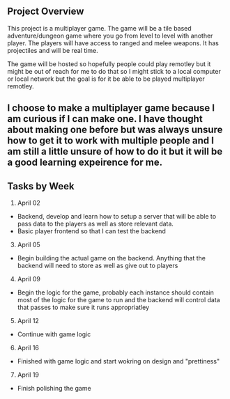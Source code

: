 ## Project Overview
This project is a multiplayer game. The game will be a tile based adventure/dungeon game where you go from level to level with another player. The players will have access to ranged and melee weapons. It has projectiles and will be real time. 

The game will be hosted so hopefully people could play remotley but it might be out of reach for me to do that so I might stick to a local computer or local network but the goal is for it be able to be played multiplayer remotley.

I choose to make a multiplayer game because I am curious if I can make one. I have thought about making one before but was always unsure how to get it to work with multiple people and I am still a little unsure of how to do it but it will be a good learning expeirence for me.
---
## Tasks by Week
1. April 02
  - Backend, develop and learn how to setup a server that will be able to pass data to the players as well as store relevant data.
  - Basic player frontend so that I can test the backend
3. April 05
  - Begin building the actual game on the backend. Anything that the backend will need to store as well as give out to players
4. April 09
  - Begin the logic for the game, probably each instance should contain most of the logic for the game to run and the backend will control data that passes to make sure it runs appropriatley 
5. April 12
  - Continue with game logic
6. April 16
  - Finished with game logic and start wokring on design and "prettiness"
7. April 19
  - Finish polishing the game
